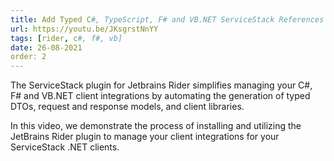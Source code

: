 ```yaml
---
title: Add Typed C#, TypeScript, F# and VB.NET ServiceStack References from JetBrains Rider
url: https://youtu.be/JKsgrstNnYY
tags: [rider, c#, f#, vb]
date: 26-08-2021
order: 2
---
```


The ServiceStack plugin for Jetbrains Rider simplifies managing your C#, F# and VB.NET client integrations by automating the generation of typed DTOs, request and response models, and client libraries.

In this video, we demonstrate the process of installing and utilizing the JetBrains Rider plugin to manage your client integrations for your ServiceStack .NET clients.